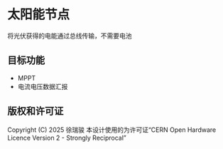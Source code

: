 # 太阳能节点
将光伏获得的电能通过总线传输，不需要电池

## 目标功能
- MPPT
- 电流电压数据汇报

## 版权和许可证
Copyright (C) 2025  徐瑞骏
本设计使用的为许可证“CERN Open Hardware Licence Version 2 - Strongly Reciprocal”

